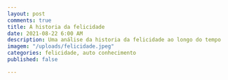 ```yaml
---
layout: post
comments: true
title: A historia da felicidade
date: 2021-08-22 6:00 AM
description: Uma análise da historia da felicidade ao longo do tempo
imagem: "/uploads/felicidade.jpeg"
categories: felicidade, auto conhecimento
published: false

---
```

